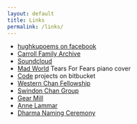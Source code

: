 ```yaml
---
layout: default
title: Links
permalink: /links/
---
```


- [hughkupoems on facebook](https://www.facebook.com/hughkupoems)
- [Carroll Family Archive](http://family.carrollonline.uk)
- [Soundcloud](https://soundcloud.com/mantrasphere/)  
- [Mad World](https://youtu.be/sSgvBhZ2-Us) Tears For Fears piano cover  
- [Code](https://bitbucket.org/psaikido) projects on bitbucket
- [Western Chan Fellowship](https://westernchanfellowship.org)
- [Swindon Chan Group](https://swindonchan.org)
- [Gear Mill](https://gearmill.org)
- [Anne Lammar](https://annelammar.com)
- [Dharma Naming Ceremony](https://youtu.be/V0pNP8Fds64)

